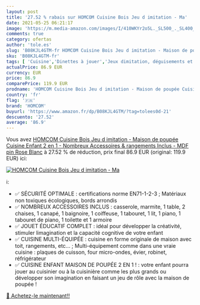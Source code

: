 ```yaml
---
layout: post
title: '27.52 % rabais sur HOMCOM Cuisine Bois Jeu d imitation - Ma'
date: 2021-05-25 06:21:17
image: 'https://m.media-amazon.com/images/I/410WKYr2o5L._SL500_._SL400_.jpg'
comments: true
category: ofertas
author: 'tole.es'
slug: 'B08KJL4GTM-fr HOMCOM Cuisine Bois Jeu d imitation - Maison de poupée...'
sku: 'B08KJL4GTM-fr'
tags: [ 'Cuisine','Dinettes à jouer','Jeux dimitation, déguisements et accessoires','Jeux et Jouets','Jeux et jouets','homcom', ]
actualPrice: 86.9 EUR
currency: EUR
price: 86.9
comparePrice: 119.9 EUR
prodname: 'HOMCOM Cuisine Bois Jeu d imitation - Maison de poupée Cuisine Enfant 2 en 1 - Nombreux Accessoires & rangements Inclus - MDF pin Rose Blanc'
country: 'fr'
flag: '🇫🇷'
brand: 'HOMCOM'
buyurl: 'https://www.amazon.fr/dp/B08KJL4GTM/?tag=tolees0d-21'
descuento: '27.52'
average: '86.9'
---
```


Vous avez [HOMCOM Cuisine Bois Jeu d imitation - Maison de poupée Cuisine Enfant 2 en 1 - Nombreux Accessoires & rangements Inclus - MDF pin Rose Blanc](https://www.amazon.fr/dp/B08KJL4GTM/?tag=tolees0d-21)  à  27.52 % de réduction, prix final  86.9 EUR (original: 119.9 EUR) ici:

[![HOMCOM Cuisine Bois Jeu d imitation - Ma](https://m.media-amazon.com/images/I/410WKYr2o5L._SL500_._SL400_.jpg)](https://www.amazon.fr/dp/B08KJL4GTM/?tag=tolees0d-21)

ℹ️:

- ✅ SÉCURITÉ OPTIMALE : certifications norme EN71-1-2-3 ; Matériaux non toxiques écologiques, bords arrondis
- ✅ NOMBREUX ACCESSOIRES INCLUS : casserole, marmite, 1 table, 2 chaises, 1 canapé, 1 baignoire, 1 coiffeuse, 1 tabouret, 1 lit, 1 piano, 1 tabouret de piano, 1 toilette et 1 armoire
- ✅ JOUET ÉDUCATIF COMPLET : idéal pour développer la créativité, stimuler limagination et la capacité cognitive de votre enfant
- ✅ CUISINE MULTI-ÉQUIPÉE : cuisine en forme originale de maison avec toit, rangements, etc... ; Multi-équipement comme dans une vraie cuisine : plaques de cuisson, four micro-ondes, évier, robinet, réfrigérateur
- ✅ CUISINE ENFANT MAISON DE POUPÉE 2 EN 1 ! : votre enfant pourra jouer au cuisinier ou à la cuisinière comme les plus grands ou développer son imagination en faisant un jeu de rôle avec la maison de poupée !

[🛒 Achetez-le maintenant!!](https://www.amazon.fr/dp/B08KJL4GTM/?tag=tolees0d-21)
